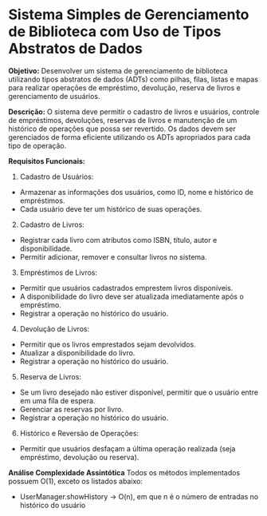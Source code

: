 # Sistema Simples de Gerenciamento de Biblioteca com Uso de Tipos Abstratos de Dados

**Objetivo:**
Desenvolver um sistema de gerenciamento de biblioteca utilizando tipos abstratos de dados (ADTs) como pilhas, filas, listas e mapas para realizar operações de empréstimo, devolução, reserva de livros e gerenciamento de usuários.

**Descrição:**
O sistema deve permitir o cadastro de livros e usuários, controle de empréstimos, devoluções, reservas de livros e manutenção de um histórico de operações que possa ser revertido. Os dados devem ser gerenciados de forma eficiente utilizando os ADTs apropriados para cada tipo de operação.

**Requisitos Funcionais:**
1. Cadastro de Usuários:
- Armazenar as informações dos usuários, como ID, nome e histórico de empréstimos.
- Cada usuário deve ter um histórico de suas operações.
2. Cadastro de Livros:
- Registrar cada livro com atributos como ISBN, título, autor e disponibilidade.
- Permitir adicionar, remover e consultar livros no sistema.
3. Empréstimos de Livros:
- Permitir que usuários cadastrados emprestem livros disponíveis.
- A disponibilidade do livro deve ser atualizada imediatamente após o empréstimo.
- Registrar a operação no histórico do usuário.
4. Devolução de Livros:
- Permitir que os livros emprestados sejam devolvidos.
- Atualizar a disponibilidade do livro.
- Registrar a operação no histórico do usuário.
5. Reserva de Livros:
- Se um livro desejado não estiver disponível, permitir que o usuário entre em uma fila de espera.
- Gerenciar as reservas por livro.
- Registrar a operação no histórico do usuário.
6. Histórico e Reversão de Operações:
- Permitir que usuários desfaçam a última operação realizada (seja empréstimo, devolução ou reserva).

**Análise Complexidade Assintótica**
Todos os métodos implementados possuem O(1), exceto os listados abaixo:
- UserManager.showHistory -> O(n), em que n é o número de entradas no histórico do usuário
